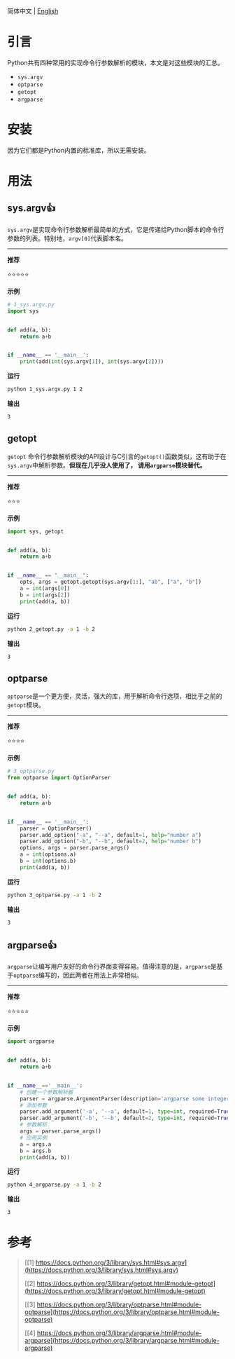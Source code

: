 简体中文 | [English](/README.md)
# 引言
Python共有四种常用的实现命令行参数解析的模块，本文是对这些模块的汇总。
- `sys.argv`
- `optparse`
- `getopt`
- `argparse`
# 安装
因为它们都是Python内置的标准库，所以无需安装。
# 用法
## sys.argv👍
`sys.argv`是实现命令行参数解析最简单的方式，它是传递给Python脚本的命令行参数的列表。特别地，`argv[0]`代表脚本名。

---
**推荐**

⭐⭐⭐⭐⭐

**示例**
```python
# 1_sys.argv.py
import sys


def add(a, b):
    return a+b


if __name__ == '__main__':
    print(add(int(sys.argv[1]), int(sys.argv[2])))
```
**运行**
```bash
python 1_sys.argv.py 1 2
```
**输出**
```bash
3
```
## getopt
`getopt` 命令行参数解析模块的API设计与C引言的`getopt()`函数类似，这有助于在`sys.argv`中解析参数。**但现在几乎没人使用了， 请用`argparse`模块替代。**

---
**推荐**

⭐⭐⭐

**示例**
```python
import sys, getopt


def add(a, b):
    return a+b


if __name__ == "__main__":
    opts, args = getopt.getopt(sys.argv[1:], "ab", ["a", "b"])
    a = int(args[0])
    b = int(args[2])
    print(add(a, b))
```
**运行**
```bash
python 2_getopt.py -a 1 -b 2
```
**输出**
```bash
3
```
## optparse
`optparse`是一个更方便，灵活，强大的库，用于解析命令行选项，相比于之前的`getopt`模块。

---
**推荐**

⭐⭐⭐⭐

**示例**
```python
# 3_optparse.py
from optparse import OptionParser


def add(a, b):
    return a+b


if __name__ == '__main__':
    parser = OptionParser()
    parser.add_option("-a", "--a", default=1, help="number a")
    parser.add_option("-b", "--b", default=2, help="number b")
    options, args = parser.parse_args()
    a = int(options.a)
    b = int(options.b)
    print(add(a, b))
```
**运行**
```bash
python 3_optparse.py -a 1 -b 2
```
**输出**
```bash
3
```
## argparse👍
`argparse`让编写用户友好的命令行界面变得容易。值得注意的是，`argparse`是基于`optparse`编写的，因此两者在用法上非常相似。

---
**推荐**

⭐⭐⭐⭐⭐

**示例**
```python
import argparse


def add(a, b):
    return a+b


if __name__=='__main__':
    # 创建一个参数解析器
    parser = argparse.ArgumentParser(description='argparse some integers.')
    # 添加参数
    parser.add_argument('-a', '--a', default=1, type=int, required=True, help='number a')
    parser.add_argument('-b', '--b', default=2, type=int, required=True, help='number b')
    # 参数解析
    args = parser.parse_args()
    # 应用实例
    a = args.a
    b = args.b
    print(add(a, b))
```
**运行**
```bash
python 4_argparse.py -a 1 -b 2
```
**输出**
```bash
3
```
# 参考
> [[1] https://docs.python.org/3/library/sys.html#sys.argv](https://docs.python.org/3/library/sys.html#sys.argv)
> 
> [[2] https://docs.python.org/3/library/getopt.html#module-getopt](https://docs.python.org/3/library/getopt.html#module-getopt)
>
> [[3] https://docs.python.org/3/library/optparse.html#module-optparse](https://docs.python.org/3/library/optparse.html#module-optparse)
>
> [[4] https://docs.python.org/3/library/argparse.html#module-argparse](https://docs.python.org/3/library/argparse.html#module-argparse)
